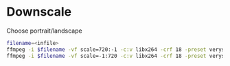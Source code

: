 # Downscale
Choose portrait/landscape
```sh
filename=<infile>
ffmpeg -i $filename -vf scale=720:-1 -c:v libx264 -crf 18 -preset veryslow -c:a copy downscaled_${filename}
ffmpeg -i $filename -vf scale=-1:720 -c:v libx264 -crf 18 -preset veryslow -c:a copy downscaled_${filename}
```
